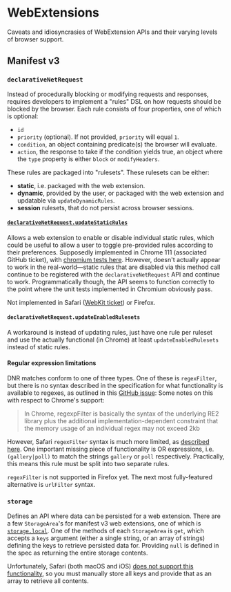 # WebExtensions

Caveats and idiosyncrasies of WebExtension APIs and their varying levels of browser support.

## Manifest v3

### `declarativeNetRequest`

Instead of procedurally blocking or modifying requests and responses, requires developers to implement a "rules" DSL on how requests should be blocked by the browser.
Each rule consists of four properties, one of which is optional:

- `id`
- `priority` (optional). If not provided, `priority` will equal `1`.
- `condition`, an object containing predicate(s) the browser will evaluate.
- `action`, the response to take if the condition yields true, an object where the `type` property is either `block` or `modifyHeaders`.

These rules are packaged into "rulesets".
These rulesets can be either:

- **static**, i.e. packaged with the web extension.
- **dynamic**, provided by the user, or packaged with the web extension and updatable via `updateDynamicRules`.
- **session** rulesets, that do not persist across browser sessions.

#### [`declarativeNetRequest.updateStaticRules`][1]

Allows a web extension to enable or disable individual static rules, which could be useful to allow a user to toggle pre-provided rules according to their preferences.
Supposedly implemented in Chrome 111 (associated GitHub ticket), with [chromium tests here][2].
However, doesn't actually appear to work in the real-world—static rules that are disabled via this method call continue to be registered with the `declarativeNetRequest` API and continue to work.
Programmatically though, the API seems to function correctly to the point where the unit tests implemented in Chromium obviously pass.

Not implemented in Safari ([WebKit ticket][3]) or Firefox.

#### `declarativeNetRequest.updateEnabledRulesets`

A workaround is instead of updating rules, just have one rule per ruleset and use the actually functional (in Chrome) at least `updateEnabledRulesets` instead of static rules.

#### Regular expression limitations

DNR matches conform to one of three types. One of these is `regexFilter`, but there is no syntax described in the specification for what functionality is available to regexes, as outlined in this [GitHub issue][4]:
Some notes on this with respect to Chrome's support:

> In Chrome, regexpFilter is basically the syntax of the underlying RE2 library plus the additional implementation-dependent constraint that the memory usage of an individual regex may not exceed 2kb

However, Safari `regexFilter` syntax is much more limited, as [described here][5].
One important missing piece of functionality is OR expressions, i.e. `(gallery|poll)` to match the strings `gallery` or `poll` respectively.
Practically, this means this rule must be split into two separate rules.

`regexFilter` is not supported in Firefox yet.
The next most fully-featured alternative is `urlFilter` syntax.

### `storage`

Defines an API where data can be persisted for a web extension.
There are a few `StorageArea`'s for manifest v3 web extensions, one of which is [`storage.local`][6].
One of the methods of each `StorageArea` is `get`, which accepts a `keys` argument (either a single string, or an array of strings) defining the keys to retrieve persisted data for.
Providing `null` is defined in the spec as returning the entire storage contents.

Unfortunately, Safari (both macOS and iOS) [does not support this functionality][7], so you must manually store all keys and provide that as an array to retrieve all contents.

[1]: https://developer.chrome.com/docs/extensions/reference/api/declarativeNetRequest#method-updateStaticRules
[2]: https://chromium.googlesource.com/chromium/src/+/86cf9e194ae801b3bfde08c253a7a12dae6b0cb7/chrome/test/data/extensions/api_test/declarative_net_request/update_static_rules/background.js
[3]: https://bugs.webkit.org/show_bug.cgi?id=261039
[4]: https://github.com/w3c/webextensions/issues/344
[5]: https://developer.apple.com/documentation/safariservices/creating_a_content_blocker#3030754
[6]: https://developer.mozilla.org/en-US/docs/Mozilla/Add-ons/WebExtensions/API/storage/local
[7]: https://developer.mozilla.org/en-US/docs/Mozilla/Add-ons/WebExtensions/API/storage/StorageArea/get#browser_compatibility
